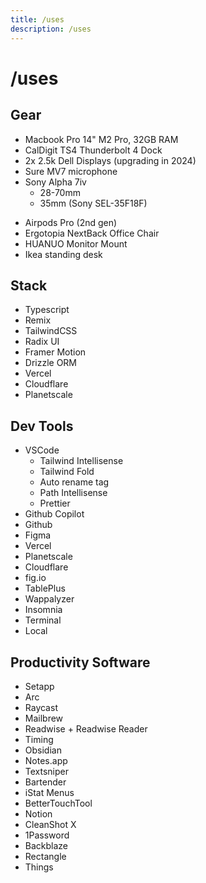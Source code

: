 ```yaml
---
title: /uses
description: /uses
---
```


# /uses

## Gear

- Macbook Pro 14" M2 Pro, 32GB RAM
- CalDigit TS4 Thunderbolt 4 Dock
- 2x 2.5k Dell Displays (upgrading in 2024)
- Sure MV7 microphone
- Sony Alpha 7iv
  - 28-70mm
  - 35mm (Sony SEL-35F18F)

* Airpods Pro (2nd gen)
* Ergotopia NextBack Office Chair
* HUANUO Monitor Mount
* Ikea standing desk

## Stack

- Typescript
- Remix
- TailwindCSS
- Radix UI
- Framer Motion
- Drizzle ORM
- Vercel
- Cloudflare
- Planetscale

## Dev Tools

- VSCode
  - Tailwind Intellisense
  - Tailwind Fold
  - Auto rename tag
  - Path Intellisense
  - Prettier
- Github Copilot
- Github
- Figma
- Vercel
- Planetscale
- Cloudflare
- fig.io
- TablePlus
- Wappalyzer
- Insomnia
- Terminal
- Local

## Productivity Software

- Setapp
- Arc
- Raycast
- Mailbrew
- Readwise + Readwise Reader
- Timing
- Obsidian
- Notes.app
- Textsniper
- Bartender
- iStat Menus
- BetterTouchTool
- Notion
- CleanShot X
- 1Password
- Backblaze
- Rectangle
- Things
